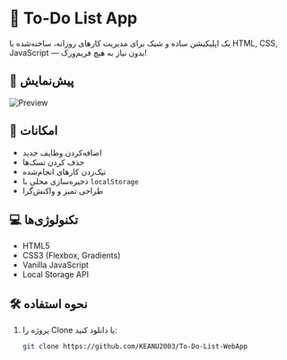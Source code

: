 # 📝 To-Do List App

یک اپلیکیشن ساده و شیک برای مدیریت کارهای روزانه، ساخته‌شده با HTML, CSS, JavaScript — بدون نیاز به هیچ فریم‌ورک!

## 📸 پیش‌نمایش
![Preview](images/preview.png)

## 🚀 امکانات
- اضافه‌کردن وظایف جدید
- حذف کردن تسک‌ها
- تیک‌زدن کارهای انجام‌شده
- ذخیره‌سازی محلی با `localStorage`
- طراحی تمیز و واکنش‌گرا

## 💻 تکنولوژی‌ها
- HTML5
- CSS3 (Flexbox, Gradients)
- Vanilla JavaScript
- Local Storage API

## 🛠️ نحوه استفاده
1. پروژه را Clone یا دانلود کنید:
   ```bash
   git clone https://github.com/KEANU2003/To-Do-List-WebApp
